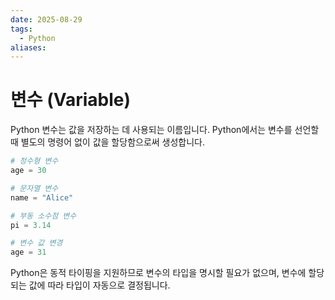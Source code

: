 ```yaml
---
date: 2025-08-29
tags:
  - Python
aliases:
---
```

# 변수 (Variable)

Python 변수는 값을 저장하는 데 사용되는 이름입니다. Python에서는 변수를 선언할 때 별도의 명령어 없이 값을 할당함으로써 생성합니다.

```python
# 정수형 변수
age = 30

# 문자열 변수
name = "Alice"

# 부동 소수점 변수
pi = 3.14

# 변수 값 변경
age = 31
```

Python은 동적 타이핑을 지원하므로 변수의 타입을 명시할 필요가 없으며, 변수에 할당되는 값에 따라 타입이 자동으로 결정됩니다.

